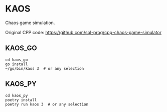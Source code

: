 # KAOS

Chaos game simulation.

Original CPP code: <https://github.com/sol-prog/cpp-chaos-game-simulator>

## KAOS_GO

```shell
cd kaos_go
go install
~/go/bin/kaos 3  # or any selection
```

## KAOS_PY

```shell
cd kaos_py
poetry install
poetry run kaos 3  # or any selection
```
